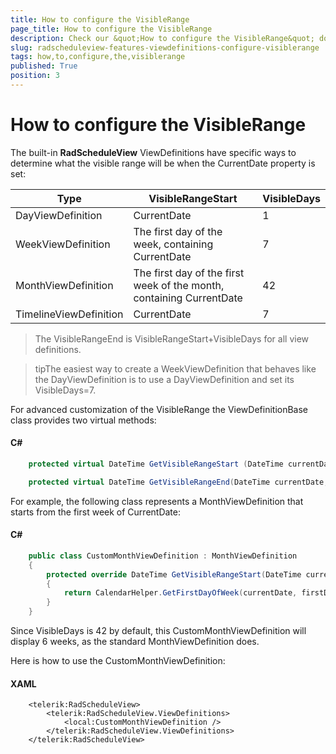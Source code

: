 ```yaml
---
title: How to configure the VisibleRange
page_title: How to configure the VisibleRange
description: Check our &quot;How to configure the VisibleRange&quot; documentation article for the RadScheduleView {{ site.framework_name }} control.
slug: radscheduleview-features-viewdefinitions-configure-visiblerange
tags: how,to,configure,the,visiblerange
published: True
position: 3
---
```


# How to configure the VisibleRange

The built-in __RadScheduleView__ ViewDefinitions have specific ways to determine what the visible range will be when the CurrentDate property is set:

Type	|	VisibleRangeStart	|	VisibleDays
---	|	---	|	---
DayViewDefinition	|	CurrentDate	|	1
WeekViewDefinition	|	The first day of the week, containing CurrentDate	|	7
MonthViewDefinition	|	The first day of the first week of the month, containing CurrentDate	|	42
TimelineViewDefinition	|	CurrentDate	|	7

>The VisibleRangeEnd is VisibleRangeStart+VisibleDays for all view definitions.

>tipThe easiest way to create a WeekViewDefinition that behaves like the DayViewDefinition is to use a DayViewDefinition and set its VisibleDays=7.

For advanced customization of the VisibleRange the ViewDefinitionBase class provides two virtual methods:				

#### __C#__

```C#
	protected virtual DateTime GetVisibleRangeStart (DateTime currentDate, CultureInfo culture, DayOfWeek? firstDayOfWeek);

	protected virtual DateTime GetVisibleRangeEnd(DateTime currentDate, CultureInfo culture, DayOfWeek? firstDayOfWeek);
```

For example, the following class represents a MonthViewDefinition that starts from the first week of CurrentDate:   				

#### __C#__

```C#
	public class CustomMonthViewDefinition : MonthViewDefinition
	{
		protected override DateTime GetVisibleRangeStart(DateTime currentDate, CultureInfo culture, DayOfWeek? firstDayOfWeek)
		{
			return CalendarHelper.GetFirstDayOfWeek(currentDate, firstDayOfWeek.Value);
		}
	}
```

Since VisibleDays is 42 by default, this CustomMonthViewDefinition will display 6 weeks, as the standard MonthViewDefinition does.

Here is how to use the CustomMonthViewDefinition:

#### __XAML__

```XAML
	<telerik:RadScheduleView>
		<telerik:RadScheduleView.ViewDefinitions>
			<local:CustomMonthViewDefinition />
		</telerik:RadScheduleView.ViewDefinitions>
	</telerik:RadScheduleView>
```
